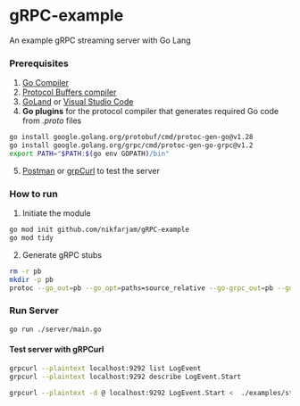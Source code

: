 # gRPC-example
An example gRPC streaming server with Go Lang

### Prerequisites
1. [Go Compiler](https://go.dev/doc/install)
2. [Protocol Buffers compiler](https://grpc.io/docs/protoc-installation/)
3. [GoLand](https://www.jetbrains.com/go/) or [Visual Studio Code](https://code.visualstudio.com/download)
4. **Go plugins** for the protocol compiler that generates required Go code from *.proto* files
```bash
go install google.golang.org/protobuf/cmd/protoc-gen-go@v1.28
go install google.golang.org/grpc/cmd/protoc-gen-go-grpc@v1.2
export PATH="$PATH:$(go env GOPATH)/bin"
```
5. [Postman](https://www.postman.com/downloads/) or [grpCurl](https://github.com/fullstorydev/grpcurl/releases) to test the server

### How to run
1. Initiate the module
```bash
go mod init github.com/nikfarjam/gRPC-example
go mod tidy
```
2. Generate gRPC stubs
```bash
rm -r pb
mkdir -p pb
protoc --go_out=pb --go_opt=paths=source_relative --go-grpc_out=pb --go-grpc_opt=paths=source_relative ./logevnt.proto
```

### Run Server
```bash
go run ./server/main.go
```

#### Test server with gRPCurl
```bash
grpcurl --plaintext localhost:9292 list LogEvent
grpcurl --plaintext localhost:9292 describe LogEvent.Start

grpcurl --plaintext -d @ localhost:9292 LogEvent.Start <  ./examples/start_event_req.json
```
